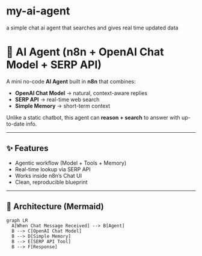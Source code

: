 # my-ai-agent
a simple chat ai agent that searches and gives real time updated data
# 🤖 AI Agent (n8n + OpenAI Chat Model + SERP API)

A mini no-code **AI Agent** built in **n8n** that combines:
- **OpenAI Chat Model** → natural, context-aware replies
- **SERP API** → real-time web search
- **Simple Memory** → short-term context

Unlike a static chatbot, this agent can **reason + search** to answer with up-to-date info.

---

## ✨ Features
- Agentic workflow (Model + Tools + Memory)
- Real-time lookup via SERP API
- Works inside n8n’s Chat UI
- Clean, reproducible blueprint

---

## 🧱 Architecture (Mermaid)
```mermaid
graph LR
  A[When Chat Message Received] --> B[Agent]
  B --> C[OpenAI Chat Model]
  B --> D[Simple Memory]
  B --> E[SERP API Tool]
  B --> F[Response]
